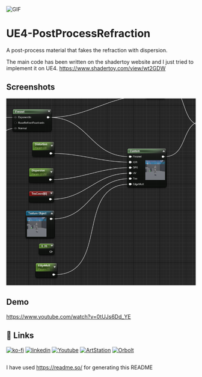 
![GIF](https://raw.githubusercontent.com/proceduralit/UE4-PostProcessRefraction/main/ReadME_Data/Refraction.gif)

# UE4-PostProcessRefraction

A post-process material that fakes the refraction with dispersion.

The main code has been written on the shadertoy website and I just tried to implement it on UE4.
https://www.shadertoy.com/view/wt2GDW
## Screenshots

![Material](https://raw.githubusercontent.com/proceduralit/UE4-PostProcessRefraction/main/ReadME_Data/Material.png)



## Demo

https://www.youtube.com/watch?v=0tUJs6Dd_YE

## 🔗 Links
[![ko-fi](https://ko-fi.com/img/githubbutton_sm.svg)](https://ko-fi.com/X8X7IAKLZ)
[![linkedin](https://img.shields.io/badge/linkedin-0A66C2?style=for-the-badge&logo=linkedin&logoColor=white)](https://www.linkedin.com/in/mohsen-tabasi-4a77a237/)
[![Youtube](https://img.shields.io/badge/YOUTUBE-red?style=for-the-badge&logo=youtube&logoColor=white)](https://www.youtube.com/channel/UC94ZtlP-isac_FrJJNEa9DA)
[![ArtStation](https://img.shields.io/badge/ARTSTATION-black?style=for-the-badge&logo=artstation&logoColor=blue)](https://mohsen-t.artstation.com)
[![Orbolt](https://img.shields.io/badge/-Orbolt-orange)](https://www.orbolt.com/user/144667532)



## 
I have used https://readme.so/ for generating this README

